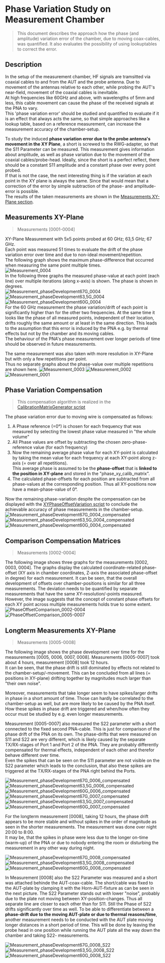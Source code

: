 # Phase Variation Study on Measurement Chamber
> This document describes the approach how the phase (and amplitude) variation error of the chamber, due to moving coax-cables, 
> was quantified. It also evaluates the possibility of using lookuptables to correct the error.

## Description
In the setup of the measurement chamber, HF signals are tramsitted via coaxial cables to and from the AUT and 
the probe antenna. Due to movement of the antennas relative to each other, while probing the AUT's near-field, 
movement of the coaxial cables is inevitable.  
At high frequencies like 60GHz and above, with wavelengths of 5mm and less, this cable movement can cause the phase
of the received signals at the PNA to vary.  
This 'phase variation error' should be studied and quantified to evaluate if it is an effect that always acts the same, 
so that simple approaches like a lookup table, based on a reference measurement, can increase the measurement accuracy 
of the chamber-setup.

To study the induced **phase variation error due to the probe antenna's movement in the XY Plane**, a short is screwed to 
the RWG-adapter, so that the S11 Parameter can be measured. This measurement gives information about amplitude, as well 
as phase variation due to the movement of the coaxial cables/probe-head. Ideally, since the short is a perfect reflect,
there should be a constant S11 amplitude and a constant phase over every point probed.  
If that is not the case, the next interesting thing is if the variation at each point in the XY plane is always the
same. Since that would mean that a correction of the error by simple subtraction of the phase- and amplitude-error is possible.  
The results of the taken measurements are shown in the [Measurements XY-Plane section](#measurements-xy-plane).

## Measurements XY-Plane 
> Measurements [0001-0004]

XY-Plane Measurement with 5x5 points probed at 60 GHz; 63,5 GHz; 67 GHz.  
Each point was measured 51 times to evaluate the drift of the phase variation error over time and due to 
non-ideal movement/repetition.  
The following graph shows the maximum phase-difference that occurred when measuring the same point multiple times.  
![Measurement_0004](/docs/Phase%20Variation%20Study/Figures/FreqOffsetVariationStudy_0004.png)  
In the following three graphs the measured phase-value at each point (each line) over multiple iterations 
(along x-axis) is shown. The phase is shown in degrees.  
![Measurement_phaseDevelopment67G_0004](/docs/Phase%20Variation%20Study/Figures/Phase_measured_for_each_XY-Point_67.0_GHz_0004.png)
![Measurement_phaseDevelopment63,5G_0004](/docs/Phase%20Variation%20Study/Figures/Phase_measured_for_each_XY-Point_63.5_GHz_0004.png)
![Measurement_phaseDevelopment60G_0004](/docs/Phase%20Variation%20Study/Figures/Phase_measured_for_each_XY-Point_60.0_GHz_0004.png)  
For the 60 GHz measurement the phase variation/drift of each point is significantly higher than for the other two frequencies. At the same time it looks 
like the phase of all measured points, independent of their location, drifts roughly the same amount or at least in 
the same direction. This leads to the assumption that this error is induced by the PNA e.g. by thermal effects but not 
by the chamber and its moving cables.  
The behaviour of the PNA's phase measurement over longer periods of time should be observed in future measurements. 

The same measurement was also taken with more resolution in XY-Plane but with only a few repetitions per point.  
Thus no separate graphs about the phase-value over multiple repetitions are shown here.
![Measurement_0003](/docs/Phase%20Variation%20Study/Figures/FreqOffsetVariationStudy_0003.png)
![Measurement_0002](/docs/Phase%20Variation%20Study/Figures/FreqOffsetVariationStudy_0002.png)
![Measurement_0001](/docs/Phase%20Variation%20Study/Figures/FreqOffsetVariationStudy_0001.png)

## Phase Variation Compensation
> This compensation algorithm is realized in the [CalibrationMatrixGenerator script](/SpecialScripts/CalibrationMatrixGenerator.py)

The phase variation error due to moving wire is compensated as follows:
1. A Phase reference (=0°) is chosen for each frequency that was measured by selecting the lowest phase value measured in "the whole volume"
2. All Phase values are offset by subtracting the chosen zero-phase-reference value (for each frequency)
3. Now the remaining average phase value for each XY-point is calculated by taking the mean value for each frequency at each XY-point along z-axis (= over all repetitions).  
    This average phase is assumed to be the **phase-offset** that is **linked to the position in XY-plane** and stored in the "phase_xy_calib_matrix".
4. The calculated phase-offsets for each position are subtracted from all phase-values at the corresponding position. Thus all XY-positions now have a mean-phase-value of 0°.  

Now the remaining phase-variation despite the compensation can be displayed with the [XYPhaseOffsetVariation script](/SpecialScripts/XYPhaseOffsetVariation.py) to conclude the achievable
accuracy of phase measurements in the chamber-setup.
![Measurement_phaseDevelopment67G_0004_compensated](/docs/Phase%20Variation%20Study/Figures/Phase_measured_for_each_XY-Point_67.0_GHz_0004_compensated.png)
![Measurement_phaseDevelopment63,5G_0004_compensated](/docs/Phase%20Variation%20Study/Figures/Phase_measured_for_each_XY-Point_63.5_GHz_0004_compensated.png)
![Measurement_phaseDevelopment60G_0004_compensated](/docs/Phase%20Variation%20Study/Figures/Phase_measured_for_each_XY-Point_60.0_GHz_0004_compensated.png)  

## Comparison Compensation Matrices
> Measurements [0002-0004]

The following image shows three graphs for the measurements [0002, 0003, 0004].
The graphs display the calculated coordinate-related phase-offset (XY axis in chamber coordinates, Z-axis the 
associated phase-offset in degree) for each measurement.
It can be seen, that the overall development of offsets over chamber-positions is similar for all three measurements.
The deviation needs to be quantified by separate measurements that have the same XY-resolution/-points measured.
However, the image suggests that the concept of constant phase offsets for each XY point across multiple measurements 
holds true to some extent.
![PhaseOffsetComparison_0002-0004](/docs/Phase%20Variation%20Study/Figures/Phase_Calibration_Matrix_Comparison_0002_0003_0004.png)
![PhaseOffsetComparison_0005-0007](/docs/Phase%20Variation%20Study/Figures/Phase_Calibration_Matrix_Comparison_0005_0006_0007.png)

## Longterm Measurements XY-Plane
> Measurements [0005-0008]

The following image shows the phase development over time for the measurements [0005, 0006, 0007, 0008].
Measurements [0005-0007] took about 4 hours, measurement [0008] took 12 hours.  
It can be seen, that the phase drift is still dominated by effects not related to the chamber-setup/-movement.
This can be concluded from all lines (= positions in XY-plane) drifting together by magnitudes much larger than "their own noise".

Moreover, measurements that take longer seem to have spikes/larger drifts in phase in a short amount of time.
Those can hardly be correlated to the chamber-setup as well, but are more likely to be caused by the PNA itself.
How these spikes in phase drift are triggered and when/how often they occur must be studied by e.g. even longer measurements.

Measurement [0005-0007] also measured the S22 parameter with a short connected to the fixed second PNA-cable.
This is just for comparison of the phase drift of the PNA on its own. The phase-drifts that were measured on S11 and S22 are
very different, which is likely caused by the separate TX/RX-stages of Port 1 and Port 2 of the PNA. They are probably
differently compensated for thermal effects, independent of each other and therefor behave different over time.  
Even the spikes that can be seen on the S11 parameter are not visible on the S22 parameter which leads to the conclusion,
that also these spikes are triggered at the TX/RX-stages of the PNA right behind the Ports.

![Measurement_phaseDevelopment67G_0006_compensated](/docs/Phase%20Variation%20Study/Figures/Phase_measured_for_each_XY-Point_67.0_GHz_0006_compensated.png)
![Measurement_phaseDevelopment63,5G_0006_compensated](/docs/Phase%20Variation%20Study/Figures/Phase_measured_for_each_XY-Point_63.5_GHz_0006_compensated.png)
![Measurement_phaseDevelopment60G_0006_compensated](/docs/Phase%20Variation%20Study/Figures/Phase_measured_for_each_XY-Point_60.0_GHz_0006_compensated.png)  
![Measurement_phaseDevelopment67G_0007_compensated](/docs/Phase%20Variation%20Study/Figures/Phase_measured_for_each_XY-Point_67.0_GHz_0007_compensated.png)
![Measurement_phaseDevelopment63,5G_0007_compensated](/docs/Phase%20Variation%20Study/Figures/Phase_measured_for_each_XY-Point_63.5_GHz_0007_compensated.png)
![Measurement_phaseDevelopment60G_0007_compensated](/docs/Phase%20Variation%20Study/Figures/Phase_measured_for_each_XY-Point_60.0_GHz_0007_compensated.png)  

For the longterm measurement [0008], taking 12 hours, the phase drift appears to be more stable and without spikes in
the order of magnitude as seen in the shorter measurements. The measurement was done over night 20:00 to 8:00.  
It may be, that the spikes in phase were less due to the longer on-time (warm-up) of the PNA or due to nobody entering
the room or disturbing the measurement in any other way during night.

![Measurement_phaseDevelopment67G_0008_compensated](/docs/Phase%20Variation%20Study/Figures/Phase_measured_for_each_XY-Point_67.0_GHz_0008_compensated.png)
![Measurement_phaseDevelopment63,5G_0008_compensated](/docs/Phase%20Variation%20Study/Figures/Phase_measured_for_each_XY-Point_63.5_GHz_0008_compensated.png)
![Measurement_phaseDevelopment60G_0008_compensated](/docs/Phase%20Variation%20Study/Figures/Phase_measured_for_each_XY-Point_60.0_GHz_0008_compensated.png)

In Measurement [0008] also the S22 Parameter was measured and a short was attached behinde the AUT-coax-cable. The 
short/cable was fixed to the AUT-plate by clamping it with the Horn-AUT-fixture as can be seen in the next picture.
The S22 Parameter stands out with lower "noise", probably due to the plate not moving between XY-position-changes. Thus
all separate line are closer to each other than for S11. Still the Phase of S22 drifts significantly over time as well.
To be able to differentiate between a **phase-drift due to the moving AUT-plate or due to thermal reasons/time**, another 
measurement needs to be conducted with the AUT plate moving longer distances in a short period of time. This will be 
done by leaving the probe head in one position while running the AUT plate all the way down the chamber and taking S22-
measurements.

![Measurement_phaseDevelopment67G_0008_S22](/docs/Phase%20Variation%20Study/Figures/Phase_measured_for_each_XY-Point_S22_67.0_GHz_0008_compensated.png)
![Measurement_phaseDevelopment63,5G_0008_S22](/docs/Phase%20Variation%20Study/Figures/Phase_measured_for_each_XY-Point_S22_63.5_GHz_0008_compensated.png)
![Measurement_phaseDevelopment60G_0008_S22](/docs/Phase%20Variation%20Study/Figures/Phase_measured_for_each_XY-Point_S22_60.0_GHz_0008_compensated.png)